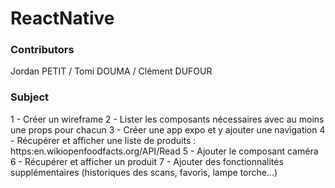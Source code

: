 # ReactNative

### Contributors 
Jordan PETIT / Tomi DOUMA / Clément DUFOUR

### Subject 
1 -  Créer un wireframe
2 -  Lister les composants nécessaires avec au moins une props pour chacun
3 -  Créer une app expo et y ajouter une navigation
4 -  Récupérer et afficher une liste de produits : https:en.wikiopenfoodfacts.org/API/Read
5 -  Ajouter le composant caméra
6 -  Récupérer et afficher un produit
7 -  Ajouter des fonctionnalités supplémentaires (historiques des scans, favoris, lampe torche...)
